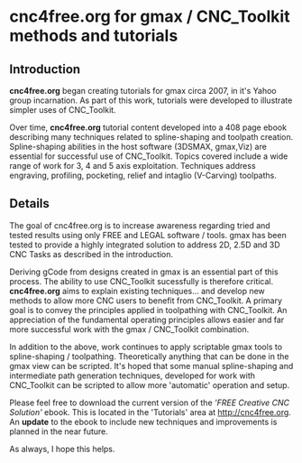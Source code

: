 # cnc4free.org for gmax / CNC\_Toolkit methods and tutorials #

## Introduction ##

**cnc4free.org** began creating tutorials for gmax circa 2007, in it's Yahoo group incarnation.  As part of this work, tutorials were developed to illustrate simpler uses of CNC\_Toolkit.

Over time, **cnc4free.org** tutorial content developed into a 408 page ebook describing many techniques related to spline-shaping and toolpath creation. Spline-shaping abilities in the host software (3DSMAX, gmax,Viz) are essential for successful use of CNC\_Toolkit. Topics covered include a wide range of work for 3, 4 and 5 axis exploitation. Techniques address engraving, profiling, pocketing, relief and intaglio (V-Carving) toolpaths.


## Details ##

The goal of cnc4free.org is to increase awareness regarding tried and tested results using only FREE and LEGAL software / tools.  gmax has been tested to provide a highly integrated solution to address  2D, 2.5D and 3D CNC Tasks as described in the introduction.

Deriving gCode from designs created in gmax is an essential part of this process.  The ability to use CNC\_Toolkit sucessfully is therefore critical. **cnc4free.org** aims to explain existing techniques... and develop new methods to allow more CNC users to benefit from CNC\_Toolkit.  A primary goal is to convey the principles applied in toolpathing with CNC\_Toolkit.  An appreciation of the fundamental operating principles allows easier and far more successful work with the gmax / CNC\_Toolkit combination.

In addition to the above, work continues to apply scriptable gmax tools to spline-shaping / toolpathing.  Theoretically anything that can be done in the gmax view can be scripted.  It's hoped that some manual spline-shaping and intermediate path generation techniques, developed for work with CNC\_Toolkit can be scripted to allow more 'automatic' operation and setup.

Please feel free to download the current version of the  _'FREE Creative CNC Solution'_ ebook.  This is located in the 'Tutorials' area at http://cnc4free.org.  An **update** to the ebook to include new techniques and improvements is planned in the near future.

As always, I hope this helps.


